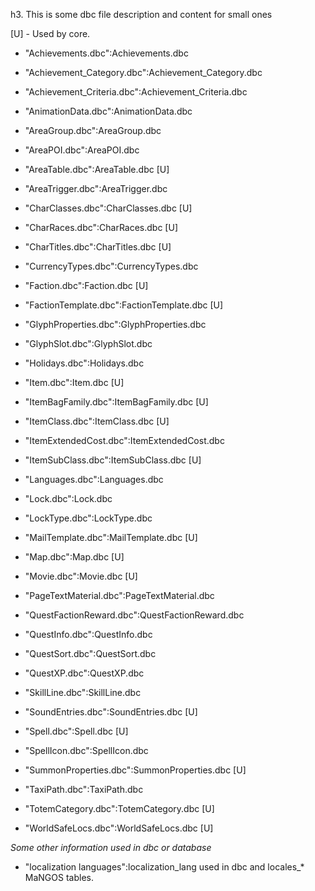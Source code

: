 h3. This is some dbc file description and content for small ones

[U] - Used by core.

* "Achievements.dbc":Achievements.dbc

* "Achievement_Category.dbc":Achievement_Category.dbc

* "Achievement_Criteria.dbc":Achievement_Criteria.dbc

* "AnimationData.dbc":AnimationData.dbc

* "AreaGroup.dbc":AreaGroup.dbc

* "AreaPOI.dbc":AreaPOI.dbc

* "AreaTable.dbc":AreaTable.dbc [U]

* "AreaTrigger.dbc":AreaTrigger.dbc

* "CharClasses.dbc":CharClasses.dbc [U]

* "CharRaces.dbc":CharRaces.dbc [U]

* "CharTitles.dbc":CharTitles.dbc [U]

* "CurrencyTypes.dbc":CurrencyTypes.dbc

* "Faction.dbc":Faction.dbc [U]

* "FactionTemplate.dbc":FactionTemplate.dbc [U]

* "GlyphProperties.dbc":GlyphProperties.dbc

* "GlyphSlot.dbc":GlyphSlot.dbc

* "Holidays.dbc":Holidays.dbc

* "Item.dbc":Item.dbc [U]

* "ItemBagFamily.dbc":ItemBagFamily.dbc [U]

* "ItemClass.dbc":ItemClass.dbc [U]

* "ItemExtendedCost.dbc":ItemExtendedCost.dbc

* "ItemSubClass.dbc":ItemSubClass.dbc [U]

* "Languages.dbc":Languages.dbc

* "Lock.dbc":Lock.dbc

* "LockType.dbc":LockType.dbc

* "MailTemplate.dbc":MailTemplate.dbc [U]

* "Map.dbc":Map.dbc [U]

* "Movie.dbc":Movie.dbc [U]

* "PageTextMaterial.dbc":PageTextMaterial.dbc

* "QuestFactionReward.dbc":QuestFactionReward.dbc

* "QuestInfo.dbc":QuestInfo.dbc

* "QuestSort.dbc":QuestSort.dbc

* "QuestXP.dbc":QuestXP.dbc

* "SkillLine.dbc":SkillLine.dbc

* "SoundEntries.dbc":SoundEntries.dbc [U]

* "Spell.dbc":Spell.dbc [U]

* "SpellIcon.dbc":SpellIcon.dbc

* "SummonProperties.dbc":SummonProperties.dbc [U]

* "TaxiPath.dbc":TaxiPath.dbc

* "TotemCategory.dbc":TotemCategory.dbc [U]

* "WorldSafeLocs.dbc":WorldSafeLocs.dbc [U]

*Some other information used in dbc or database*

* "localization languages":localization_lang used in dbc and locales&#95;&#42; MaNGOS tables.
